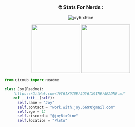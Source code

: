 <h3 align="center">🤓 Stats For Nerds :</h3>
<p align="center"> <img src="https://komarev.com/ghpvc/?username=joy6ix9ine&label=Total%20Profile%20Views&color=0e75b6&style=flat" alt="joy6ix9ine"> </p>
<p align="center"> <img height="160" src="https://github-readme-stats.vercel.app/api?username=joy6ix9ine&show_icons=true&theme=radical"> <img height="160" src="https://github-readme-stats.vercel.app/api/top-langs?username=joy6ix9ine&show_icons=true&theme=radical"></p>

```py
from GitHub import Readme

class Joy(Readme):
    "https://GitHub.com/JOY6IX9INE/JOY6IX9INE/README.md"
    def __init__(self):
      self.name = "Joy"
      self.contact = "work.with.joy.6699@gmail.com"
      self.age = 17
      self.discord = "@joy6ix9ine"
      self.location = "Pluto"
```
